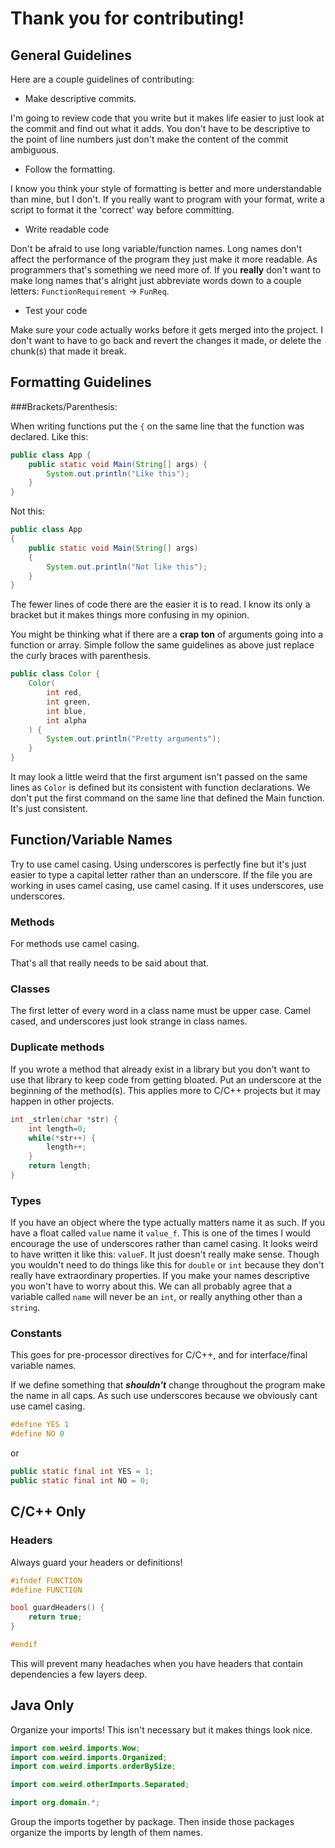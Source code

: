 # Thank you for contributing!

## General Guidelines

Here are a couple guidelines of contributing:
 * Make descriptive commits. 
 
 I'm going to review code that you write but it makes life
 easier to just look at the commit and find out what it adds. You don't have to be
 descriptive to the point of line numbers just don't make the content of the commit ambiguous.
 
 * Follow the formatting.
 
 I know you think your style of formatting is better and more understandable than mine, but I
 don't. If you really want to program with your format, write a script to format it the 'correct'
 way before committing.
 
 * Write readable code
 
 Don't be afraid to use long variable/function names. Long names don't affect the performance
 of the program they just make it more readable. As programmers that's something we need more of.
 If you **really** don't want to make long names that's alright just abbreviate words down to 
 a couple letters: `FunctionRequirement` -> `FunReq`.
 
 * Test your code
 
 Make sure your code actually works before it gets merged into the project. I don't want to have
 to go back and revert the changes it made, or delete the chunk(s) that made it break.
 
## Formatting Guidelines

###Brackets/Parenthesis:

When writing functions put the `{` on the same line that the function was declared. Like this:
```java
public class App {
    public static void Main(String[] args) {
        System.out.println("Like this");
    }
}
```
Not this:
```java
public class App
{
    public static void Main(String[] args)
    {
        System.out.println("Not like this");
    }
}
```

The fewer lines of code there are the easier it is to read. I know its only a bracket but it
makes things more confusing in my opinion.

You might be thinking what if there are a **crap ton** of arguments going into a function or
array. Simple follow the same guidelines as above just replace the curly braces with parenthesis.

```java
public class Color {
    Color(
        int red,
        int green,
        int blue,
        int alpha
    ) {
        System.out.println("Pretty arguments");    
    }
}
```

It may look a little weird that the first argument isn't passed on the same lines as `Color` is
defined but its consistent with function declarations. We don't put the first command on the
same line that defined the Main function. It's just consistent.

## Function/Variable Names

Try to use camel casing. Using underscores is perfectly fine but it's just easier to type a
capital letter rather than an underscore. If the file you are working in uses camel casing, use
camel casing. If it uses underscores, use underscores.

### Methods

For methods use camel casing. 

That's all that really needs to be said about that.

### Classes

The first letter of every word in a class name must be upper case. Camel cased, and underscores
just look strange in class names.

### Duplicate methods

If you wrote a method that already exist in a library but you don't want to use that library to
keep code from getting bloated. Put an underscore at the beginning of the method(s). This applies
more to C/C++ projects but it may happen in other projects.
```C
int _strlen(char *str) {
    int length=0;
    while(*str++) {
        length++;
    }
    return length;
}
```

### Types

If you have an object where the type actually matters name it as such. If you have a float called
`value` name it `value_f`. This is one of the times I would encourage the use of underscores
rather than camel casing. It looks weird to have written it like this: `valueF`. It just doesn't
really make sense. Though you wouldn't need to do things like this for `double` or `int` because
they don't really have extraordinary properties. If you make your names descriptive you won't
have to worry about this. We can all probably agree that a variable called `name` will never 
be an `int`, or really anything other than a `string`.

### Constants

This goes for pre-processor directives for C/C++, and for interface/final variable names.

If we define something that ***shouldn't*** change throughout the program make the name in all
caps. As such use underscores because we obviously cant use camel casing.
```C++
#define YES 1
#define NO 0
```
or
```Java
public static final int YES = 1;
public static final int NO = 0;
```

## C/C++ Only

### Headers

Always guard your headers or definitions!
```C++
#ifndef FUNCTION
#define FUNCTION

bool guardHeaders() {
    return true;
}

#endif
```

This will prevent many headaches when you have headers that contain dependencies a few
layers deep.

## Java Only

Organize your imports! This isn't necessary but it makes things look nice.
```Java
import com.weird.imports.Wow;
import com.weird.imports.Organized;
import com.weird.imports.orderBySize;

import com.weird.otherImports.Separated;

import org.domain.*;
```
Group the imports together by package. Then inside those packages organize the imports by
length of them names.